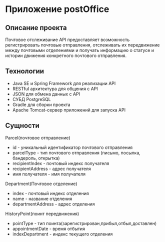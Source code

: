 # Приложение postOffice
## Описание проекта

Почтовое отслеживание API предоставляет возможность регистрировать почтовые отправления, отслеживать их передвижение между почтовыми отделениями и получать информацию о статусе и истории движения конкретного почтового отправления.

## Технологии
- Java SE и Spring Framework для реализации API
- RESTful архитектура для общения с API
- JSON  для обмена данных с API
- СУБД PostgreSQL
- Gradle для сборки проекта
- Apache Tomcat-сервер приложений для запуска API

## Сущности
Parcel(почтовое отправление)
- id - уникальный идентификатор почтового отправления
- parcelType - тип почтового отправления (письмо, посылка, бандероль, открытка)
- recipientIndex - почтовый индекс получателя
- recipientAddress - адрес получателя
- имя получателя - имя получателя

Department(Почтовое отделение)
- index - почтовый индекс отделения
- name - название отделения
- departmentAddress - адрес отделения

HistoryPoint(поинт передвижения)
- pointType - тип поинта(зарегистрирован,прибыл,отбыл,доставлен)
- appointmentDate - время отбытия
- indexDepartment - индекс текущего отделения

